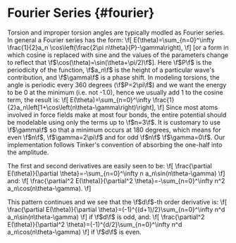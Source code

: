 Fourier Series                                                        {#fourier}
==============

Torsion and improper torsion angles are typically modled as Fourier series.  In
general a Fourier series has the form:
\f[
E(\theta)=\sum_{n=0}^\infty \frac{1}{2}a_n 
\cos\left(\frac{2\pi n\theta}{P}-\gamma\right),
\f]
[or a form in which cosine is replaced with sine and the values of the
 parameters change to reflect that \f$\cos(\theta)=\sin(\theta+\pi/2)\f$].  Here
\f$P\f$ is the periodicity of the function, \f$a_n\f$ is the height of a
particular wave's contribution, and \f$\gamma\f$ is a phase shift.  In modeling
torsions, the angle is periodic every 360 degrees (\f$P=2\pi\f$) and we want the
energy to be 0 at the minimum (i.e. not -1.0), hence we usually add 1 to the
cosine term, the result is:
\f[
E(\theta)=\sum_{n=0}^\infty \frac{1}{2}a_n\left[1+\cos\left(n\theta-\gamma\right)\right],
\f]
Since most atoms involved in force fields make at most four bonds, the
entire potential should be modelable using only the terms up to \f$n=3\f$.  It
is customary to use \f$\gamma\f$ so that a minimum occurs at 180 degrees, which
means for even \f$n\f$, \f$\gamma=2\pi\f$ and for odd \f$n\f$ \f$\gamma=0\f$.
Our implementation follows Tinker's convention of absorbing the one-half into
the amplitude.

The first and second derivatives are easily seen to be:
\f[
\frac{\partial E(\theta)}{\partial \theta}=-\sum_{n=0}^\infty
n a_n\sin(n\theta-\gamma)
\f]
and:
\f[
\frac{\partial^2 E(\theta)}{\partial^2 \theta}=-\sum_{n=0}^\infty
n^2 a_n\cos(n\theta-\gamma).
\f]

This pattern continues and we see that the \f$d\f$-th order derivative is:
\f[
\frac{\partial E(\theta)}{\partial \theta}=(-1)^{(d+1)/2}\sum_{n=0}^\infty
n^d a_n\sin(n\theta-\gamma)
\f]
if \f$d\f$ is odd, and:
\f[
\frac{\partial^2 E(\theta)}{\partial^2 \theta}=(-1)^{d/2}\sum_{n=0}^\infty
n^d a_n\cos(n\theta-\gamma)
\f]
if \f$d\f$ is even.

